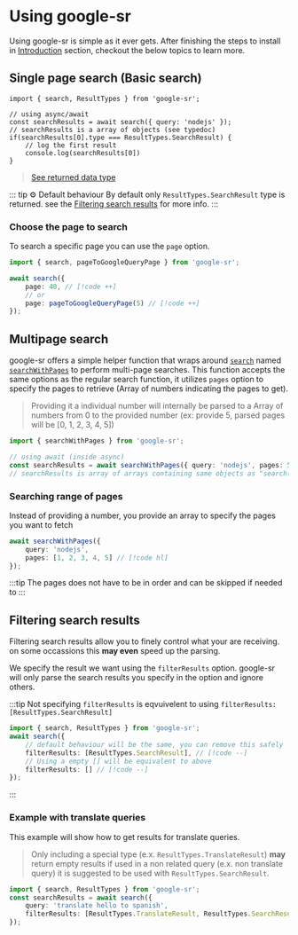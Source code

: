 # Using google-sr

Using google-sr is simple as it ever gets. After finishing the steps to install in [Introduction](./index.md) section, checkout the below topics to learn more.

## Single page search (Basic search)

```ts{4}
import { search, ResultTypes } from 'google-sr';

// using async/await
const searchResults = await search({ query: 'nodejs' });
// searchResults is a array of objects (see typedoc)
if(searchResults[0].type === ResultTypes.SearchResult) {
    // log the first result
    console.log(searchResults[0])
}
```

> [See returned data type](https://typicalninja.github.io/google-sr/types/google_sr.ResultNode.html)

::: tip ⚙️ Default behaviour
By default only `ResultTypes.SearchResult` type is returned. see the [Filtering search results](#filtering-search-results) for more info.
:::

### Choose the page to search

To search a specific page you can use the `page` option.

```ts
import { search, pageToGoogleQueryPage } from 'google-sr';

await search({ 
    page: 40, // [!code ++]
    // or
    page: pageToGoogleQueryPage(5) // [!code ++]
});
```

## Multipage search

google-sr offers a simple helper function that wraps around [`search`](https://typicalninja.github.io/google-sr/functions/google_sr.search.html)
named [`searchWithPages`](https://typicalninja.github.io/google-sr/functions/google_sr.searchWithPages.html) to perform multi-page searches. This function accepts the same options
as the regular search function, it utilizes `pages` option to specify the pages to retrieve (Array of numbers indicating the pages to get).

> Providing it a individual number will internally be parsed to a Array of numbers from 0 to the provided number (ex: provide 5, parsed pages will be [0, 1, 2, 3, 4, 5])

```ts
import { searchWithPages } from 'google-sr';

// using await (inside async)
const searchResults = await searchWithPages({ query: 'nodejs', pages: 5 });
// searchResults is array of arrays containing same objects as "search()"
```

### Searching range of pages

Instead of providing a number, you provide an array to specify the pages you want to fetch

```ts
await searchWithPages({ 
    query: 'nodejs', 
    pages: [1, 2, 3, 4, 5] // [!code hl]
});
```

:::tip
The pages does not have to be in order and can be skipped if needed to
:::

## Filtering search results

Filtering search results allow you to finely control what your are receiving.
on some occassions this **may even** speed up the parsing.

We specify the result we want using the `filterResults` option. google-sr will only parse the search results you specify in the option and ignore others.


:::tip
Not specifying `filterResults` is eqvuivelent to using `filterResults: [ResultTypes.SearchResult]`


```ts
import { search, ResultTypes } from 'google-sr';
await search({ 
    // default behaviour will be the same, you can remove this safely
    filterResults: [ResultTypes.SearchResult], // [!code --]
    // Using a empty [] will be equivalent to above
    filterResults: [] // [!code --]
});
```
:::


### Example with translate queries

This example will show how to get results for translate queries.

> Only including a special type (e.x. `ResultTypes.TranslateResult`) **may** return empty results if used in a non related query (e.x. non translate query) it is suggested to be used with `ResultTypes.SearchResult`.

```ts
import { search, ResultTypes } from 'google-sr';
const searchResults = await search({ 
    query: 'translate hello to spanish', 
    filterResults: [ResultTypes.TranslateResult, ResultTypes.SearchResult] 
});
```